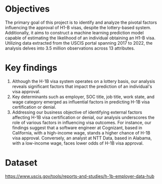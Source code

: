 # Objectives
The primary goal of this project is to identify and analyze the pivotal factors influencing the approval of H1-B visas, despite the lottery-based system. Additionally, it aims to construct a machine learning prediction model capable of estimating the likelihood of an individual obtaining an H1-B visa. Utilizing data extracted from the USCIS portal spanning 2017 to 2022, the analysis delves into 3.5 million observations across 13 attributes.

# Key findings
1. Although the H-1B visa system operates on a lottery basis, our analysis reveals significant factors that impact the prediction of an individual's visa approval.
2. Key determinants such as employer, SOC title, job title, work state, and wage category emerged as influential factors in predicting H-1B visa certification or denial.
3. Addressing our business objective of identifying external factors affecting H-1B visa certification or denial, our analysis underscores the role of various factors in influencing visa outcomes. For instance, our findings suggest that a software engineer at Cognizant, based in California, with a high-income wage, stands a higher chance of H-1B visa approval. Conversely, an analyst at NTT Data, based in Alabama, with a low-income wage, faces lower odds of H-1B visa approval.

# Dataset
https://www.uscis.gov/tools/reports-and-studies/h-1b-employer-data-hub
